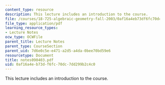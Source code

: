 ```yaml
---
content_type: resource
description: This lecture includes an introduction to the course.
file: /courses/18-725-algebraic-geometry-fall-2003/0af16a4eb73df6fc70dc7dd299b2c4c0_notes090403.pdf
file_type: application/pdf
learning_resource_types:
- Lecture Notes
ocw_type: OCWFile
parent_title: Lecture Notes
parent_type: CourseSection
parent_uid: 7d6e0c5e-e471-a2d5-a4da-0bee70bd59e6
resourcetype: Document
title: notes090403.pdf
uid: 0af16a4e-b73d-f6fc-70dc-7dd299b2c4c0
---
```

This lecture includes an introduction to the course.

